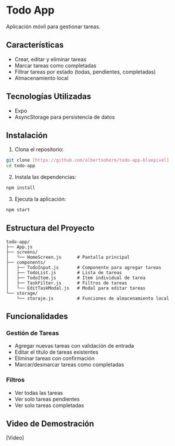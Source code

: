 # Todo App

Aplicación móvil para gestionar tareas.

## Características

- Crear, editar y eliminar tareas
- Marcar tareas como completadas
- Filtrar tareas por estado (todas, pendientes, completadas)
- Almacenamiento local

## Tecnologías Utilizadas

- Expo
- AsyncStorage para persistencia de datos

## Instalación

1. Clona el repositorio:
```bash
git clone [https://github.com/albertooherm/todo-app-bluepixel]
cd todo-app
```

2. Instala las dependencias:
```bash
npm install
```

3. Ejecuta la aplicación:
```bash
npm start
```

## Estructura del Proyecto

```
todo-app/
├── App.js                 
├── screens/
│   └── HomeScreen.js      # Pantalla principal
├── components/
│   ├── TodoInput.js       # Componente para agregar tareas
│   ├── TodoList.js        # Lista de tareas
│   ├── TodoItem.js        # Item individual de tarea
│   ├── TaskFilter.js      # Filtros de tareas
│   └── EditTaskModal.js   # Modal para editar tareas
└── storage/
    └── storaje.js         # Funciones de almacenamiento local
```

## Funcionalidades

### Gestión de Tareas
- Agregar nuevas tareas con validación de entrada
- Editar el título de tareas existentes
- Eliminar tareas con confirmación
- Marcar/desmarcar tareas como completadas

### Filtros
- Ver todas las tareas
- Ver solo tareas pendientes
- Ver solo tareas completadas

## Video de Demostración

[Video]
